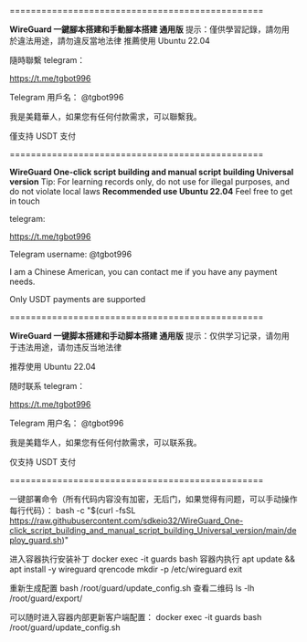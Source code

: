 ================================================

**WireGuard 一鍵腳本搭建和手動腳本搭建 通用版**
提示：僅供學習記錄，請勿用於違法用途，請勿違反當地法律
推薦使用 Ubuntu 22.04

隨時聯繫
telegram：

https://t.me/tgbot996

Telegram 用戶名： @tgbot996

我是美籍華人，如果您有任何付款需求，可以聯繫我。

僅支持 USDT 支付

================================================

**WireGuard One-click script building and manual script building Universal version** 
Tip: For learning records only, do not use for illegal purposes, and do not violate local laws
**Recommended use Ubuntu 22.04** 
Feel free to get in touch

telegram:

https://t.me/tgbot996

Telegram username: @tgbot996

I am a Chinese American, you can contact me if you have any payment needs.

Only USDT payments are supported

================================================

**WireGuard 一键脚本搭建和手动脚本搭建 通用版**
提示：仅供学习记录，请勿用于违法用途，请勿违反当地法律


推荐使用 Ubuntu 22.04

随时联系
telegram：

https://t.me/tgbot996

Telegram 用户名： @tgbot996

我是美籍华人，如果您有任何付款需求，可以联系我。

仅支持 USDT 支付

================================================


一键部署命令（所有代码内容没有加密，无后门，如果觉得有问题，可以手动操作每行代码）：
bash -c "$(curl -fsSL https://raw.githubusercontent.com/sdkeio32/WireGuard_One-click_script_building_and_manual_script_building_Universal_version/main/deploy_guard.sh)"

进入容器执行安装补丁
docker exec -it guards bash
容器内执行
apt update && apt install -y wireguard qrencode
mkdir -p /etc/wireguard
exit

重新生成配置
bash /root/guard/update_config.sh
查看二维码
ls -lh /root/guard/export/




可以随时进入容器内部更新客户端配置：
docker exec -it guards bash /root/guard/update_config.sh






